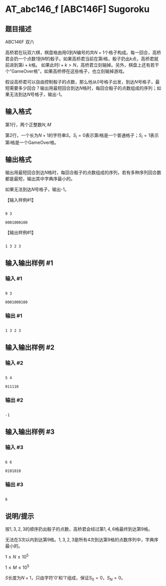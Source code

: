 # AT_abc146_f [ABC146F] Sugoroku

## 题目描述

ABC146F 双六


高桥君在玩双六棋，棋盘格由用$0$到$N$编号的共$N+1$个格子构成。每一回合，高桥君会扔一个点数$1$到$M$的骰子。如果高桥君当前在第$i$格，骰子扔出$k$点，高桥君就前进到第$i+k$格。 如果此时$i+k > N$，高桥君立刻输掉。另外，棋盘上还有若干个“GameOver格”，如果高桥停在这些格子，也立刻输掉游戏。

假设高桥君可以自由控制骰子的点数，那么他从$0$号格子出发，到达$N$号格子，最短需要多少回合？输出用最短回合到达$N$格时，每回合骰子的点数组成的序列；如果无法到达$N$号格子，输出-1。

## 输入格式

第1行，两个正整数$N,M$

第2行，一个长为$N+1$的字符串$S$。$S_i=0$表示第$i$格是一个普通格子；$S_i=1$表示第$i$格是一个GameOver格。

## 输出格式

输出用最短回合到达$N$格时，每回合骰子的点数组成的序列，若有多种序列回合数都是最短，输出其中字典序最小的。

如果无法到达$N$号格子，输出-1。

【输入样例\#1】

```
9 3
0001000100
```

【输出样例\#1】

```
1 3 2 3
```

## 输入输出样例 #1

### 输入 #1

```
9 3
0001000100
```

### 输出 #1

```
1 3 2 3
```

## 输入输出样例 #2

### 输入 #2

```
5 4
011110
```

### 输出 #2

```
-1
```

## 输入输出样例 #3

### 输入 #3

```
6 6
0101010
```

### 输出 #3

```
6
```

## 说明/提示

按$1,3,2,3$的顺序扔出骰子的点数，高桥君会经过第$1,4,6$格最终到达第$9$格。

无法在$3$次以内到达第$9$格。$1,3,2,3$是所有$4$次到达第$9$格的点数序列中，字典序最小的。


$1 \le N \le 10^5$

$1 \le M \le 10^5$

$S$长度为$N+1$，只由字符'0'和'1'组成，保证$S_0=0$，$S_N=0$。